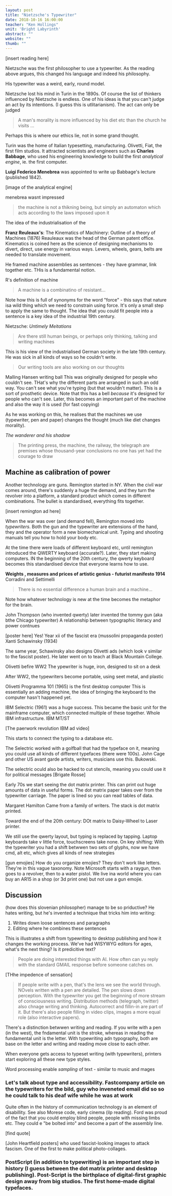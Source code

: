 ```yaml
---
layout: post
title: "Nietzsche's Typewriter"
date: 2018-10-16 16:00:00
teacher: "Ken Hollings"
unit: 'Bright Labyrinth'
abstract: ""
website: ""
thumb: ""
---
```


[insert reading here]

Nietzsche was the first philosopher to use a typewriter. As the reading above argues, this changed his language and indeed his philosophy.

His typewriter was a weird, early, round model.

Nietzsche lost his mind in Turin in the 1890s. Of course the list of thinkers influenced by Nietzsche is endless. One of his ideas is that you can't judge an act by its intentions. (I guess this is utlitarianism). The act can only be judged

> A man's morality is more influenced by his diet etc than the church he visits ...

Perhaps this is where our ethics lie, not in some grand thought.

Turin was the home of Italian typesetting, manufacturing. Olivetti, Fiat, the first film studios.
It attracted scientists and engineers such as **Charles Babbage**, who used his engineering knowledge to build the first *analytical engine*, ie. the first computer. 

**Luigi Federico Menebrea** was appointed to write up Babbage's lecture (published 1842).

[image of the analytical engine]

menebrea wasnt impressed 
> the machine is not a thikning being, but simply an automaton which acts according to the laws imposed upon it

The idea of the industrialisation of the 

**Franz Reuleaux's**: The Kinematics of Machinery: Outline of a theory of Machines (1876)
Reauleaux was the head of the German patent office. Kinematics is coined here as the science of designing mechanisms to divert, direct, use energy in various ways. Levers, wheels, gears, belts are needed to translate movement. 

He framed machine assemblies as sentences - they have grammar, link together etc. THis is a fundamental notion.

R's definition of machine
> A machine is a combinatino of resistant...

Note how this is full of synonyms for the word "force" - this says that nature isa wild thing which we need to constrain using force. It's only a small step to apply the same to thought. The idea that you could fit people into a sentence is a key idea of the industrial 19th century. 

Nietzsche: *Untimely Meitations*
> Are there still human beings, or perhaps only thinking, talking and writing machines

This is his view of the industrialised German society in the late 19th century. He was sick in all kinds of ways so he couldn't write.

> Our writing tools are also working on our thoughts

Malling Hansen writing ball
This was originally designed for people who couldn't see. THat's why the different parts are arranged in such an odd way. You can't see what you're typing (but that wouldn't matter). This is a sort of prosthetic device. Note that this has a bell *because* it's designed for people who can't see. Later, this becomes an important part of the machine and also the way it is used (for fast copying)

As he was working on this, he realises that the machines we use (typewriter, pen and paper) changes the thought (much like diet changes morality).

*The wanderer and his shadow*
> The printing press, the machine, the railway, the telegraph are premises whose thousand-year conclusions no one has yet had the courage to draw

## Machine as calibration of power
Another technology are guns. Remington started in NY. When the civil war comes around, there's suddenly a huge the demand, and they turn the revolver into a platform, a standard product which comes in different combinations. The bullet is standardised, everything fits together.

[insert remington ad here]

When the war was over (and demand fell), Remington moved into *typewriters*. Both the gun and the typewriter are extensions of the hand, they and the operator form a new biomechanical unit. Typing and shooting manuals tell you how to hold your body etc.

At the time there were loads of different keyboard etc, until remington introduced the QWERTY keyboard (accurate?). Later, they start making computers. IN the beginning of the 20th century, the qwerty keyboard becomes this standardised device that everyone learns how to use.

**Weights , measures and prices of artistic genius - futurist manifesto 1914**
Corradini and Settimelli

> There is no essential difference a human brain and a machine...

Note how whatever technology is new at the time becomes the metaphor for the brain.

John Thompson (who invented qwerty) later invented the tommy gun (aka bthe Chicago typewriter)
A relationship between typographic literacy and power contnues 

[poster here]
Yes! Year xii of the fascist era (mussolini propaganda poster)
Xanti Schawinsky (1934)

The same year, Schawinsky also designs Olivetti ads (which look v similar to the fascist poster). He later went on to teach at Black Mountain College.

Olivetti befire WW2
The ypewriter is huge, iron, designed to sit on a desk

After WW2, the typewriters become portable, using seet metal, and plastic

Olivetti Programma 101 (1965) is the first desktop computer
This is essentially an adding machine, the idea of bringing the keyboard to the computer hasn't happened yet.

IBM Selectric (1961) was a huge success.
This became the basic unit for the mainframe computer, which connected multiple of these together. Whole IBM infrastructure. IBM MT/ST

[The paerwork revolution IBM ad video]

This starts to connect the typing to a database etc. 

The Selectric worked with a golfball that had the typeface on it, meaning you could use all kinds of different typefaces (there were 100s). John Cage and other US avant garde artists, writers, musicians use this. Bukowski.

The selectric oculd also be hacked to cut stencils, meaning you could use it for political messages
[Brigate Rosse]

Early 70s we start seeing the dot matrix printer. This can print out huge amounts of data in useful forms. The dot matrix paper takes over from the typewriter carriage. The paper is lined so you can read tables of data.

Margaret Hamilton
Came from a family of writers. The stack is dot matrix printed. 

Toward the end of the 20th century: DOt matrix to Daisy-Wheel to Laser printer.

We still use the qwerty layout, but typing is replaced by tapping. Laptop keyboards take v little force, touchscreens take none. On key shifting: With the typewriter you had a shift betwwen two sets of glyphs, now we have cmd, alt etc, which gives all kinds of new strategies

[gun emojies]
How do you organize emojies? They don't work like letters. They're in this vague taxonomy.
Note Microsoft starts with a raygun, then goes to a revolver, then to a water pistol. We live ina  world where you can buy an AR15 in a shop (or 3d print one) but not use a gun emojie.

## Discussion

(how does this slovenian philosopher) manage to be so priductive? He hates writing, but he's invented a technique that tricks him into writing:
1. Writes down loose sentences and paragraphs
2. Editing where he combines these sentences

This is illustrates a shift from typewriting to desktop publishing and how it changes the working process. We've had WISYWYG editors for ages, what's the next thing? Is it predicitive text?

> People are doing interested things with AI. How often can yu reply with the standard GMAIL response before someone catches on. 

[THhe impedence of sensation]

> If people write with a pen, that's the lens we see the world through. NOvels written with a pen are detailed. The pen slows down perception. With the typewriter you get the beginning of more stream of consciousness writing. Distribution methods (telegraph, twitter) also chnage writing and thinking. Autocorrect and fillin-in are part of it. But there's also people filling in video clips, images a more equal role (also interactive papers).

There's a distinction betwwen writing and reading. If you write with a pen (in the west), the fndamental unit is the stroke, whereas in reading the fundamental unit is the letter. With typewriting adn typography, both are base on the letter and writing and reading move close to each other.

When everyone gets access to typeset writing (with typewriters), printers start exploring all these new type styles.

Word processing enable *sampling* of text - similar to music and mages

### Let's talk about type and accessibility. Fastcompany article on the typewriters for the bild, guy who inveneted email did so so he could talk to his deaf wife while he was at work

Quite often in the history of communication technology is an element of disabillity. See also Morese code, early cinema (ilp reading). Ford was proud of the fact that you could employ blind people, people with missing limbs etc. They could e "be bolted into" and become a part of the assembly line.

[find quote]

[John Heartfield posters] who used fascist-looking images to attack fascism. One of the first to make political photo-collages.

### PostScript (in addition to typewriting) is an important step in history (I guess between the dot matrix printer and desktop publishing). Post-Script is the birthplace of digital-first graphic design away from big studios. The first home-made digital typefaces.